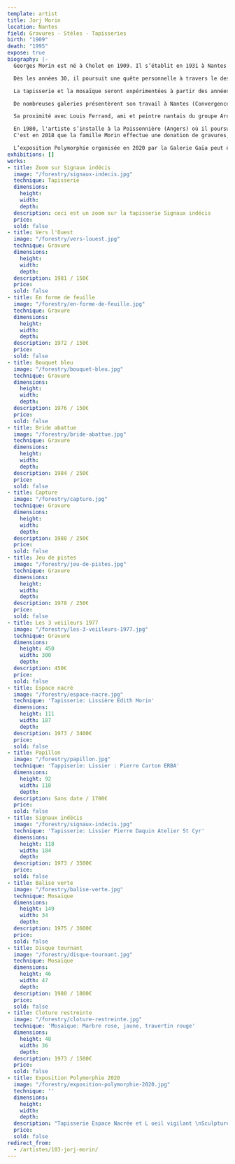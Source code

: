 ```yaml
---
template: artist
title: Jorj Morin
location: Nantes
field: Gravures - Stèles - Tapisseries
birth: "1909"
death: "1995"
expose: true
biography: |-
  Georges Morin est né à Cholet en 1909. Il s’établit en 1931 à Nantes en tant que graphiste indépendant puis exercera comme dessinateur publicitaire jusqu’au milieu des années 60 doté d'un style clair, épuré et teinté humour, pour la Biscuiterie Nantaise, Cassegrain, Cinzano, Petit Navire, Decré…

  Dès les années 30, il poursuit une quête personnelle à travers le dessin, la peinture et en 1947 la gravure. Morin devient un membre actif du groupe d’artistes nantais Archipel.

  La tapisserie et la mosaïque seront expérimentées à partir des années 50 et donneront place à la fin des années 60 au monumental avec une trentaine d’installations dans des écoles et lycées principalement.

  De nombreuses galeries présentèrent son travail à Nantes (Convergence), Paris (La Demeure), Lyon ( L’œil écoute). Par ailleurs, Morin organisera également des expositions personnelles à Bruxelles, Essen-Werden, Hamburg, Augsburg, Köln.

  Sa proximité avec Louis Ferrand, ami et peintre nantais du groupe Archipel sera concrétisée par une exposition commune au château des ducs de Bretagne en 1991.

  En 1980, l'artiste s’installe à la Poissonnière (Angers) où il poursuit son œuvre de peintre et de graveur, jusqu’à son décès le 13 Mai 1995.
  C'est en 2018 que la famille Morin effectue une donation de gravures, au Musée des Arts de Nantes.

  L’exposition Polymorphie organisée en 2020 par la Galerie Gaïa peut être définie par bien des termes, mais celui de rétrospective n'en fait pas partie. Ainsi, il s'agit du désir de faire découvrir à un public non familier à l'art de Morin comme il est passionnant de regarder un artiste se confronter à des supports différents et qui offrent des contraintes jubilatoires. Qu’importe les dates de ces œuvres passées, car au présent, ses lignes claires et cette palette de couleurs nous font intimement vibrer.
exhibitions: []
works:
- title: Zoom sur Signaux indécis
  image: "/forestry/signaux-indecis.jpg"
  technique: Tapisserie
  dimensions:
    height: 
    width: 
    depth: 
  description: ceci est un zoom sur la tapisserie Signaux indécis
  price: 
  sold: false
- title: Vers l'Ouest
  image: "/forestry/vers-louest.jpg"
  technique: Gravure
  dimensions:
    height: 
    width: 
    depth: 
  description: 1981 / 150€
  price: 
  sold: false
- title: En forme de feuille
  image: "/forestry/en-forme-de-feuille.jpg"
  technique: Gravure
  dimensions:
    height: 
    width: 
    depth: 
  description: 1972 / 150€
  price: 
  sold: false
- title: Bouquet bleu
  image: "/forestry/bouquet-bleu.jpg"
  technique: Gravure
  dimensions:
    height: 
    width: 
    depth: 
  description: 1976 / 150€
  price: 
  sold: false
- title: Bride abattue
  image: "/forestry/bride-abattue.jpg"
  technique: Gravure
  dimensions:
    height: 
    width: 
    depth: 
  description: 1984 / 250€
  price: 
  sold: false
- title: Capture
  image: "/forestry/capture.jpg"
  technique: Gravure
  dimensions:
    height: 
    width: 
    depth: 
  description: 1988 / 250€
  price: 
  sold: false
- title: Jeu de pistes
  image: "/forestry/jeu-de-pistes.jpg"
  technique: Gravure
  dimensions:
    height: 
    width: 
    depth: 
  description: 1978 / 250€
  price: 
  sold: false
- title: Les 3 veiileurs 1977
  image: "/forestry/les-3-veiileurs-1977.jpg"
  technique: Gravure
  dimensions:
    height: 450
    width: 300
    depth: 
  description: 450€
  price: 
  sold: false
- title: Espace nacré
  image: "/forestry/espace-nacre.jpg"
  technique: 'Tapisserie: Lissière Edith Morin'
  dimensions:
    height: 111
    width: 187
    depth: 
  description: 1973 / 3400€
  price: 
  sold: false
- title: Papillon
  image: "/forestry/papillon.jpg"
  technique: 'Tappiserie: Lissier : Pierre Carton ERBA'
  dimensions:
    height: 92
    width: 118
    depth: 
  description: Sans date / 1700€
  price: 
  sold: false
- title: Signaux indécis
  image: "/forestry/signaux-indecis.jpg"
  technique: 'Tapisserie: Lissier Pierre Daquin Atelier St Cyr'
  dimensions:
    height: 118
    width: 184
    depth: 
  description: 1973 / 3500€
  price: 
  sold: false
- title: Balise verte
  image: "/forestry/balise-verte.jpg"
  technique: Mosaïque
  dimensions:
    height: 149
    width: 34
    depth: 
  description: 1975 / 3600€
  price: 
  sold: false
- title: Disque tournant
  image: "/forestry/disque-tournant.jpg"
  technique: Mosaïque
  dimensions:
    height: 46
    width: 47
    depth: 
  description: 1980 / 1800€
  price: 
  sold: false
- title: Cloture restreinte
  image: "/forestry/cloture-restreinte.jpg"
  technique: 'Mosaïque: Marbre rose, jaune, travertin rouge'
  dimensions:
    height: 48
    width: 36
    depth: 
  description: 1973 / 1500€
  price: 
  sold: false
- title: Exposition Polymorphie 2020
  image: "/forestry/exposition-polymorphie-2020.jpg"
  technique: ''
  dimensions:
    height: 
    width: 
    depth: 
  description: "Tapisserie Espace Nacrée et L oeil vigilant \nSculpture Gérard Voisin"
  price: 
  sold: false
redirect_from:
  - /artistes/103-jorj-morin/
---
```


